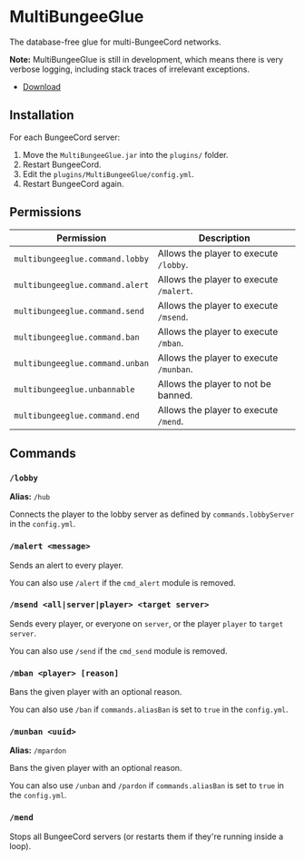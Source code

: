 # MultiBungeeGlue

The database-free glue for multi-BungeeCord networks.

**Note:** MultiBungeeGlue is still in development, which means there is very verbose logging, including stack traces of irrelevant exceptions.

- [Download](https://raw.githubusercontent.com/timmyrs/MultiBungeeGlue/master/MultiBungeeGlue.jar)

## Installation

For each BungeeCord server:

1. Move the `MultiBungeeGlue.jar` into the `plugins/` folder.
2. Restart BungeeCord.
3. Edit the `plugins/MultiBungeeGlue/config.yml`.
4. Restart BungeeCord again.

## Permissions

Permission | Description
-----------|-----------
`multibungeeglue.command.lobby` | Allows the player to execute `/lobby`.
`multibungeeglue.command.alert` | Allows the player to execute `/malert`.
`multibungeeglue.command.send` | Allows the player to execute `/msend`.
`multibungeeglue.command.ban` | Allows the player to execute `/mban`.
`multibungeeglue.command.unban` | Allows the player to execute `/munban`.
`multibungeeglue.unbannable` | Allows the player to not be banned.
`multibungeeglue.command.end` | Allows the player to execute `/mend`.

## Commands

### `/lobby`

**Alias:** `/hub`

Connects the player to the lobby server as defined by `commands.lobbyServer` in the `config.yml`.

### `/malert <message>`

Sends an alert to every player.

You can also use `/alert` if the `cmd_alert` module is removed.

### `/msend <all|server|player> <target server>`

Sends every player, or everyone on `server`, or the player `player` to `target server`.

You can also use `/send` if the `cmd_send` module is removed.


### `/mban <player> [reason]`

Bans the given player with an optional reason.

You can also use `/ban` if `commands.aliasBan` is set to `true` in the `config.yml`.

### `/munban <uuid>`

**Alias:** `/mpardon`

Bans the given player with an optional reason.

You can also use `/unban` and `/pardon` if `commands.aliasBan` is set to `true` in the `config.yml`.

### `/mend`

Stops all BungeeCord servers (or restarts them if they're running inside a loop).
